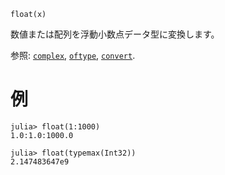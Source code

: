 ```
float(x)
```

数値または配列を浮動小数点データ型に変換します。

参照: [`complex`](@ref), [`oftype`](@ref), [`convert`](@ref).

# 例

```jldoctest
julia> float(1:1000)
1.0:1.0:1000.0

julia> float(typemax(Int32))
2.147483647e9
```
